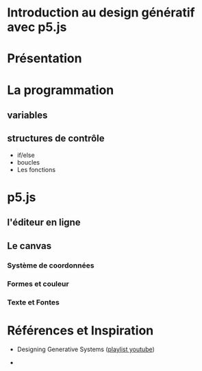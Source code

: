 # Introduction au design génératif avec p5.js

# Présentation

# La programmation
## variables
## structures de contrôle
- if/else
- boucles
- Les fonctions
  
# p5.js
## l'éditeur en ligne
## Le canvas

### Système de coordonnées

### Formes et couleur



### Texte et Fontes

# Références et Inspiration
- Designing Generative Systems ([playlist youtube](https://www.youtube.com/playlist?list=PLyRZnpOSgMj3K8AV2I6UldnvTj6d_Zrf))
  
- 